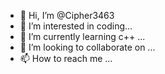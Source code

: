 - 👋 Hi, I’m @Cipher3463
- 👀 I’m interested in coding...
- 🌱 I’m currently learning c++ ...
- 💞️ I’m looking to collaborate on ...
- 📫 How to reach me ...

<!---
Cipher3463/Cipher3463 is a ✨ special ✨ repository because its `README.md` (this file) appears on your GitHub profile.
You can click the Preview link to take a look at your changes.
--->

